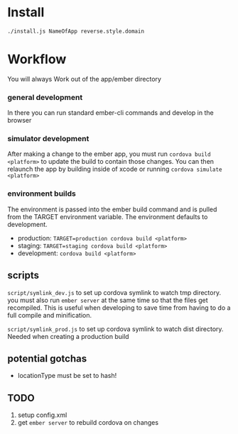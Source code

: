 # Install

`./install.js NameOfApp reverse.style.domain`

# Workflow
You will always Work out of the app/ember directory

### general development
In there you can run standard ember-cli commands and develop in the browser

### simulator development
After making a change to the ember app, you must run `cordova build <platform>`
to update the build to contain those changes. You can then relaunch the app by
building inside of xcode or running `cordova simulate <platform>`

### environment builds

The environment is passed into the ember build command and is pulled from the
TARGET environment variable. The environment defaults to development.

+  production:   `TARGET=production cordova build <platform>`
+  staging:      `TARGET=staging cordova build <platform>`
+  development:  `cordova build <platform>`

## scripts

`script/symlink_dev.js` to set up cordova symlink to watch tmp directory. you
must also run `ember server` at the same time so that the files get recompiled.
This is useful when developing to save time from having to do a full compile and
minification.

`script/symlink_prod.js` to set up cordova symlink to watch dist directory.
Needed when creating a production build

## potential gotchas

+  locationType must be set to hash!

## TODO

1. setup config.xml
2. get `ember server` to rebuild cordova on changes
